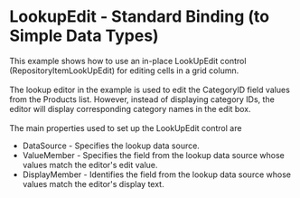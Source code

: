 # LookupEdit - Standard Binding (to Simple Data Types)


This example shows how to use an in-place LookUpEdit control (RepositoryItemLookUpEdit) for editing cells in a grid column.<br><br>The lookup editor in the example is used to edit the CategoryID field values from the Products list. However, instead of displaying category IDs, the editor will display corresponding category names in the edit box.<br><br>The main properties used to set up the LookUpEdit control are

* DataSource - Specifies the lookup data source.
* ValueMember - Specifies the field from the lookup data source whose values match the editor's edit value.
* DisplayMember - Identifies the field from the lookup data source whose values match the editor's display text.

<br/>


